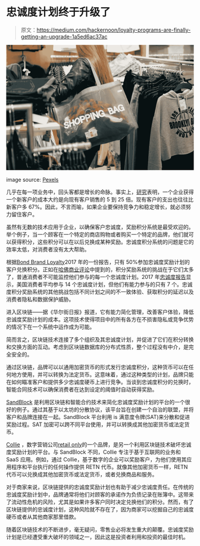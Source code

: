 # 忠诚度计划终于升级了

> 原文：<https://medium.com/hackernoon/loyalty-programs-are-finally-getting-an-upgrade-1a5ed6ac37ac>

![](img/f00d30be447ac530f9bd8650e224b3fb.png)

image source: [Pexels](https://www.pexels.com/)

几乎在每一项业务中，回头客都是增长的命脉。事实上，[研究](https://hbr.org/2014/10/the-value-of-keeping-the-right-customers)表明，一个企业获得一个新客户的成本大约是向现有客户销售的 5 到 25 倍。现有客户的支出也往往比新客户多 67%。因此，不言而喻，如果企业要保持竞争力和稳定增长，就必须努力留住客户。

虽然有无数的技术应用于企业，以确保客户忠诚度，奖励积分系统是最受欢迎的。举个例子，当一个顾客在一个特定的商店购物或者购买一个特定的品牌，他们就可以获得积分，这些积分可以在以后兑换成某种奖励。忠诚度积分系统的问题是它的效率太低，对消费者没有太大帮助。

根据[Bond Brand Loyalty](http://info.bondbrandloyalty.com/the-2017-bond-loyalty-report-press-release-us)2017 年的一份报告，只有 50%参加忠诚度奖励计划的客户兑换积分。正如在[哈佛商业评论](https://hbr.org/2017/03/blockchain-will-transform-customer-loyalty-programs)中提到的，积分奖励系统的挑战在于它们太多了，普通消费者不可能监控他们参与的每一个忠诚度计划。2017 年[忠诚度报告](https://info.bondbrandloyalty.com/2017-loyalty-report)显示，美国消费者平均参与 14 个忠诚度计划，但他们有能力参与的只有 7 个。忠诚度积分奖励系统的其他挑战包括不同计划之间的不一致体验、获取积分的延迟以及消费者隐私和数据保护威胁。

进入区块链——据《华尔街日报》报道，它有能力简化管理，改善客户体验，降低忠诚度奖励计划的成本。这项技术使得项目中的所有各方在不损害隐私或竞争优势的情况下在一个系统中运作成为可能。

简而言之，区块链技术连接了多个组织及其忠诚度计划，并促进了它们在积分转换和交换方面的互动。考虑到区块链数据库的分布式性质，整个过程没有中介，是完全安全的。

通过区块链，品牌可以以通用加密货币的形式发行忠诚度积分，这种货币可以在任何地方使用，并可以转换为法定货币。这意味着，通过这种类型的计划，品牌只能在如何瞄准客户和提供多少忠诚度硬币上进行竞争。当谈到忠诚度积分的兑换时，智能合同技术可以确保消费者在达到设定的阈值时自动获得奖励。

[SandBlock](https://sandblock.io/) 是利用区块链和智能合约技术来简化忠诚度奖励计划的平台的一个很好的例子。通过其基于以太坊的分散协议，该平台旨在创建一个自治的联盟，并将客户和品牌连接在一起。SandBlock 平台利用 is 满意度令牌(SAT)来分散和促进奖励过程。SAT 加密可以跨不同平台使用，并可以转换成其他加密货币或法定货币。

[Collie](https://retainly.co/collie) ，数字营销公司[retail only](https://retainly.co/)的一个品牌，是另一个利用区块链技术破坏忠诚度奖励计划的平台。与 SandBlock 不同，Collie 专注于基于互联网的业务和 SaaS 应用。例如，通过 Collie，基于数字的企业可以奖励客户，为他们使用其应用程序和平台执行的任何操作提供 RETN 代币。就像其他加密货币一样，RETN 代币可以兑换成其他加密货币或法定货币，或者兑换商品和服务。

对于商家来说，区块链提供的忠诚度奖励计划也有助于减少忠诚度责任。在传统的忠诚度奖励计划中，品牌通常将他们对顾客的承诺作为负债记录在账簿中。这带来了流动性危机的风险，尤其是如果许多客户同时决定兑换他们的积分。然而，有了区块链提供的忠诚度计划，这种风险就不存在了，因为商家可以挖掘自己的忠诚度硬币或者从其他商家那里借款。

随着区块链技术的不断进步，毫无疑问，零售业必将发生重大的颠覆。忠诚度奖励计划是已经遭受重大破坏的领域之一，因此这是投资者利用和投资的最佳时机。